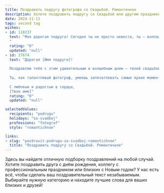 ```yaml
---
title: Поздравить подругу фотографа со Свадьбой. Романтичное
description: Хотите поздравить подругу со Свадьбой или другим праздником? Наш ИИ создаст незабываемое поздравление, а вы обязательно выделитесь среди других.  
date: 2024-11-11
tags: second tag
wishes:
- id: 118237
  text: "Моя дорогая подруга! Сегодня ты не просто невеста, ты – воплощение самой нежной и прекрасной любви!  Пусть этот день станет началом вашей бесконечной сказки, полной ярких моментов, которые ты, как талантливый фотограф, будешь мастерски запечатлевать на долгие годы.  Желаю вам с любимым океана счастья, безбрежного моря нежности и  вечной весны в душе!  Пусть ваша любовь будет ярче и прекраснее любого снимка!
  "
  rating: "0"
  updated: "null"
- id: 27674
  text: "Дорогая [Имя подруги]!
  
  Поздравляю тебя с этим удивительным и волшебным днем — твоей свадьбой! Сегодня, когда сердца бьются в унисон, а глаза светятся счастьем, я хочу пожелать вам с [Имя жениха] бесконечной любви и гармонии.
  
  Ты, как талантливый фотограф, умеешь запечатлевать самые яркие моменты жизни, и теперь у тебя будет возможность создавать вместе с любимым множество прекрасных воспоминаний, полных счастья и нежности. Пусть каждый день вашей совместной жизни будет как идеальный снимок — ярким, элегантным и полным эмоций.
  
  С любовью и радостью в сердце,
  [Твое имя]"
  rating: "0"
  updated: "null"

selectedValues:
  recipients: "podrugu"
  holidays: "so-svadboj"
  professions: "fotograf"
  style: "romantichnoe"

links:
- slug: "pozdravit-podrugu-so-svadboj-romantichnoe"
  title: "Поздравить подругу со Свадьбой. Романтичное"
---
```


Здесь вы найдете отличную подборку поздравлений на любой случай.
Хотите поздравить друга с днём рождения, коллегу с профессиональным праздником или близких с Новым годом? У нас есть всё, чтобы сделать ваш поздравительный текст незабываемым. Выбирайте нужную категорию и находите лучшие слова для ваших близких и друзей!
